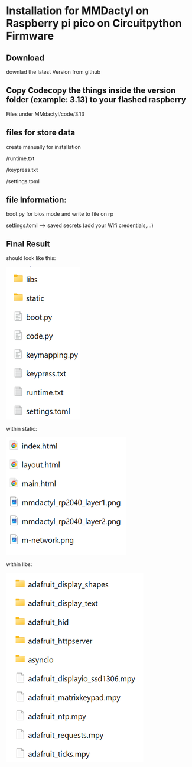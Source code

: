 # Installation for MMDactyl on Raspberry pi pico on Circuitpython Firmware

## Download

downlad the latest Version from github

## Copy Codecopy the things inside the version folder (example: 3.13) to your flashed raspberry

Files under MMdactyl/code/3.13

## files for store data

create manually for installation

/runtime.txt

/keypress.txt

/settings.toml

## file Information:

boot.py for bios mode and write to file on rp

settings.toml --> saved secrets (add your Wifi credentials,...)

## Final Result

should look like this:

![1734438267554](image/README/1734438267554.png)

within static:

![1734438079221](image/README/1734438079221.png)

within libs:

![1734438102630](image/README/1734438102630.png)
